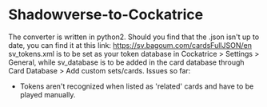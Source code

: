# Shadowverse-to-Cockatrice
The converter is written in python2.
Should you find that the .json isn't up to date, you can find it at this link: https://sv.bagoum.com/cardsFullJSON/en
sv_tokens.xml is to be set as your token database in Cockatrice > Settings > General, while sv_database is to be added in the card database through Card Database > Add custom sets/cards.
Issues so far:
  - Tokens aren't recognized when listed as 'related' cards and have to be played manually.
